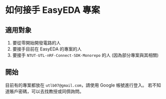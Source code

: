 # 如何接手 EasyEDA 專案

## 適用對象

1. 要從零開始開發電路的人
2. 要接手目前在 EasyEDA 的專案的人
3. 要接手 `NTUT-UTL-nRF-Connect-SDK-Monorepo` 的人 (因為部分專案與其相關)

## 開始

目前有的專案都放在 `utlb07@gmail.com`，請使用 Google 帳號進行登入。
若不知道賬戶密碼，可以去找教授或同儕詢問。

